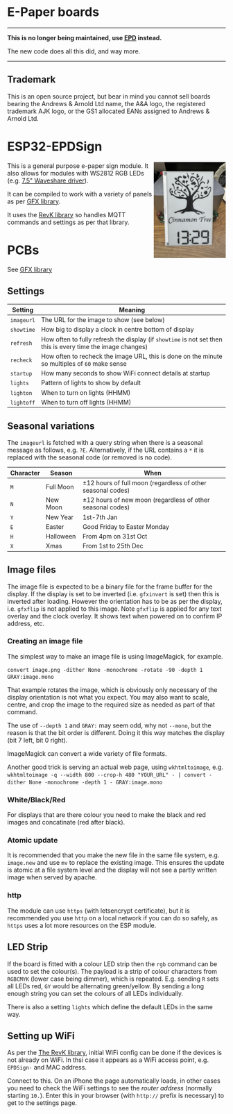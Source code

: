 # E-Paper boards

---

**This is no longer being maintained, use [EPD](https://github.com/revk/ESP32-EPD) instead.**

The new code does all this did, and way more.

---

## Trademark

This is an open source project, but bear in mind you cannot sell boards bearing the Andrews & Arnold Ltd name, the A&A logo, the registered trademark AJK logo, or the GS1 allocated EANs assigned to Andrews & Arnold Ltd.

# ESP32-EPDSign

<img src=Example.jpg width=33% align=right>

This is a general purpose e-paper sign module. It also allows for modules with WS2812 RGB LEDs (e.g. [7.5" Waveshare driver](https://www.amazon.co.uk/dp/B0CPYJ19NM)).

It can be compiled to work with a variety of panels as per [GFX library](https://github.com/revk/ESP32-GFX).

It uses the [RevK library](https://github.com/revk/ESP32-RevK) so handles MQTT commands and settings as per that library.

# PCBs

See [GFX library](https://github.com/revk/ESP32-GFX/tree/main/PCB)

## Settings

|Setting|Meaning|
|-------|-------|
|`imageurl`|The URL for the image to show (see below)|
|`showtime`|How big to display a clock in centre bottom of display|
|`refresh`|How often to fully refresh the display (if `showtime` is not set then this is every time the image changes)|
|`recheck`|How often to recheck the image URL, this is done on the minute so multiples of `60` make sense|
|`startup`|How many seconds to show WiFi connect details at startup|
|`lights`|Pattern of lights to show by default|
|`lighton`|When to turn on lights (HHMM)|
|`lightoff`|When to turn off lights (HHMM)|

## Seasonal variations

The `imageurl` is fetched with a query string when there is a seasonal message as follows, e.g. `?E`. Alternatively, if the URL contains a `*` it is replaced with the seasonal code (or removed is no code).

|Character|Season|When|
|---------|------|----|
|`M`|Full Moon|±12 hours of full moon (regardless of other seasonal codes)|
|`N`|New Moon|±12 hours of new moon (regardless of other seasonal codes)|
|`Y`|New Year|1st-7th Jan|
|`E`|Easter|Good Friday to Easter Monday|
|`H`|Halloween|From 4pm on 31st Oct|
|`X`|Xmas|From 1st to 25th Dec|

## Image files

The image file is expected to be a binary file for the frame buffer for the display. If the display is set to be inverted (i.e. `gfxinvert` is set) then this is inverted after loading. However the orientation has to be as per the display, i.e. `gfxflip` is not applied to this image. Note `gfxflip` is applied for any text overlay and the clock overlay. It shows text when powered on to confirm IP address, etc.

### Creating an image file

The simplest way to make an image file is using ImageMagick, for example.

```
convert image.png -dither None -monochrome -rotate -90 -depth 1 GRAY:image.mono
```

That example rotates the image, which is obviously only necessary of the display orientation is not what you expect. You may also want to scale, centre, and crop the image to the required size as needed as part of that command.

The use of `--depth 1` and `GRAY:` may seem odd, why not `--mono`, but the reason is that the bit order is different. Doing it this way matches the display (bit 7 left, bit 0 right).

ImageMagick can convert a wide variety of file formats.

Another good trick is serving an actual web page, using `wkhtmltoimage`, e.g. `wkhtmltoimage -q --width 800 --crop-h 480 "YOUR_URL" - | convert -dither None -monochrome -depth 1 - GRAY:image.mono`

### White/Black/Red

For displays that are there colour you need to make the black and red images and concatinate (red after black).

### Atomic update

It is recommended that you make the new file in the same file system, e.g. `image.new` and use `mv` to replace the existing image. This ensures the update is atomic at a file system level and the display will not see a partly written image when served by apache.

### http

The module can use `https` (with letsencrypt certificate), but it is recommended you use `http` on a local network if you can do so safely, as `https` uses a lot more resources on the ESP module.

## LED Strip

If the board is fitted with a colour LED strip then the `rgb` command can be used to set the colour(s). The payload is a strip of colour characters from `RGBCMYK` (lower case being dimmer), which is repeated. E.g. sending `R` sets all LEDs red, `GY` would be alternating green/yellow. By sending a long enough string you can set the colours of all LEDs individually. 

There is also a setting `lights` which define the default LEDs in the same way.

## Setting up WiFi

As per the [The RevK library](https://github.com/revk/ESP32-RevK/blob/master/revk-user.md), initial WiFi config can be done if the devices is not already on WiFi. In thsi case it appears as a WiFi access point, e.g. `EPDSign-` and MAC address.

Connect to this. On an iPhone the page automatically loads, in other cases you need to check the WiFi settings to see the *router address* (normally starting `10.`). Enter this in your browser (with `http://` prefix is necessary) to get to the settings page.
